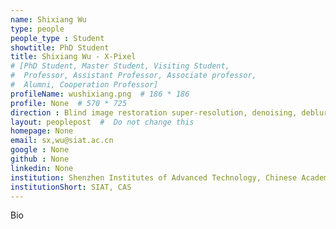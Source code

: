 ```yaml
---
name: Shixiang Wu
type: people
people_type : Student
showtitle: PhD Student
title: Shixiang Wu - X-Pixel
# [PhD Student, Master Student, Visiting Student,
#  Professor, Assistant Professor, Associate professor,
#  Alumni, Cooperation Professor]
profileName: wushixiang.png  # 186 * 186
profile: None  # 570 * 725
direction : Blind image restoration super-resolution, denoising, deblurring, and etc.
layout: peoplepost  #  Do not change this
homepage: None 
email: sx,wu@siat.ac.cn
google : None
github : None
linkedin: None
institution: Shenzhen Institutes of Advanced Technology, Chinese Academy of Sciences
institutionShort: SIAT, CAS
---
```


Bio

